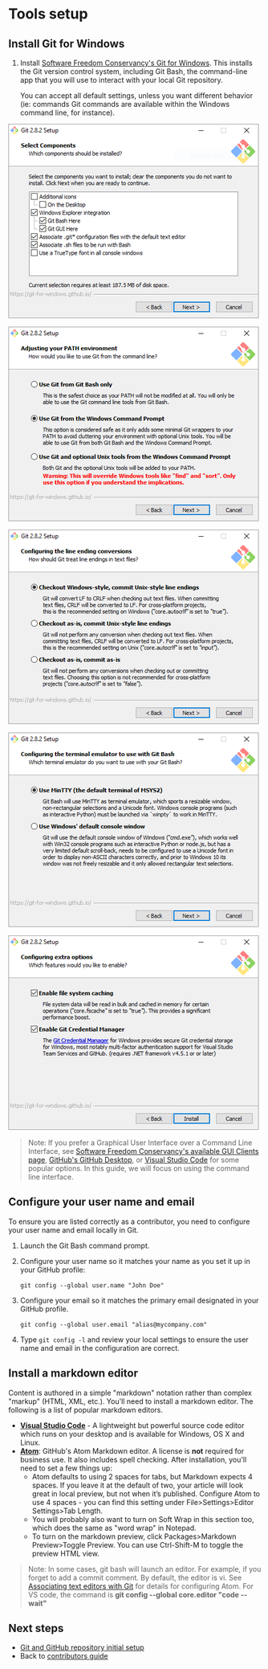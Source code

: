 # Tools setup

## Install Git for Windows

1. Install [Software Freedom Conservancy's Git for Windows](https://git-scm.com/download/win). This installs the Git version control system, including Git Bash, the command-line app that you will use to interact with your local Git repository.

    You can accept all default settings, unless you want different behavior (ie: commands Git commands are available within the Windows command line, for instance).


![GitHub profile example](./media/tools-and-setup/gitbashinstall-282-1.png)

![GitHub profile example](./media/tools-and-setup/gitbashinstall-282-2.png)

![GitHub profile example](./media/tools-and-setup/gitbashinstall-282-3.png)

![GitHub profile example](./media/tools-and-setup/gitbashinstall-282-4.png)

![GitHub profile example](./media/tools-and-setup/gitbashinstall-282-5.png)

> Note: If you prefer a Graphical User Interface over a Command Line Interface, see [Software Freedom Conservancy's available GUI Clients page](https://git-scm.com/downloads/guis), [GitHub's GitHub Desktop](https://desktop.github.com/), or [Visual Studio Code](https://www.visualstudio.com/products/code-vs.aspx) for some popular options. In this guide, we will focus on using the command line interface.

## Configure your user name and email

To ensure you are listed correctly as a contributor, you need to configure your user name and email locally in Git.

1. Launch the Git Bash command prompt. 

2. Configure your user name so it matches your name as you set it up in your GitHub profile:

    ````
    git config --global user.name "John Doe"
    ````
3. Configure your email so it matches the primary email designated in your GitHub profile.

    ````
    git config --global user.email "alias@mycompany.com"
    ````
4. Type `git config -l` and review your local settings to ensure the user name and email in the configuration are correct.

## Install a markdown editor
Content is authored in a simple "markdown" notation rather than complex "markup" (HTML, XML, etc.). You'll need to install a markdown editor. The following is a list of popular markdown editors.

- **[Visual Studio Code](https://www.visualstudio.com/products/code-vs.aspx)** - A lightweight but powerful source code editor which runs on your desktop and is available for Windows, OS X and Linux. 
- **[Atom](https://atom.io)**: GitHub's Atom Markdown editor. A license is **not** required for business use. It also includes spell checking. After installation, you'll need to set a few things up:
  - Atom defaults to using 2 spaces for tabs, but Markdown expects 4 spaces. If you leave it at the default of two, your article will look great in local preview, but not when it’s published. Configure Atom to use 4 spaces - you can find this setting under File>Settings>Editor Settings>Tab Length. 
  - You will probably also want to turn on Soft Wrap in this section too, which does the same as "word wrap" in Notepad. 
  - To turn on the markdown preview, click Packages>Markdown Preview>Toggle Preview. You can use Ctrl-Shift-M to toggle the preview HTML view.

> Note: In some cases, git bash will launch an editor. For example, if you forget to add a commit comment.  By default, the editor is vi. See [Associating text editors with Git](https://help.github.com/articles/associating-text-editors-with-git/) for details for configuring Atom. For VS code, the command is **git config --global core.editor "code --wait"**

## Next steps

- [Git and GitHub repository initial setup](git-and-github-repository-initial-setup.md)
- Back to [contributors guide](./readme.md)
